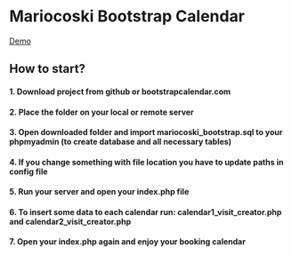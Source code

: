# Mariocoski Bootstrap Calendar 

<a href='http://bootstrapcalendar.com/calendar.php'>Demo</a>
<h2>How to start?</h2>   
       <h4>1. Download project from github or bootstrapcalendar.com</h4>
          <h4>2. Place the folder on your local or remote server</h4>
          <h4>3. Open downloaded folder and import mariocoski_bootstrap.sql to your phpmyadmin (to create database and all necessary tables)</h4>
          <h4>4. If you change something with file location you have to update paths in config file</h4>
          <h4>5. Run your server and open your index.php file</h4>
          <h4>6. To insert some data to each calendar run: calendar1_visit_creator.php and calendar2_visit_creator.php</h4>
          <h4>7. Open your index.php again and enjoy your booking calendar</h4>
